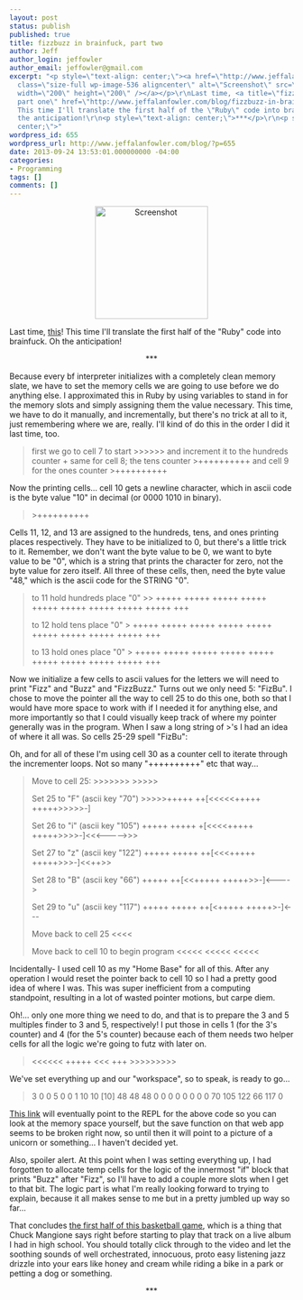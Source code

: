```yaml
---
layout: post
status: publish
published: true
title: fizzbuzz in brainfuck, part two
author: Jeff
author_login: jeffowler
author_email: jeffowler@gmail.com
excerpt: "<p style=\"text-align: center;\"><a href=\"http://www.jeffalanfowler.com/blog/wp-content/uploads/2013/09/Screenshot.png\"><img
  class=\"size-full wp-image-536 aligncenter\" alt=\"Screenshot\" src=\"http://www.jeffalanfowler.com/blog/wp-content/uploads/2013/09/Screenshot.png\"
  width=\"200\" height=\"200\" /></a></p>\r\nLast time, <a title=\"fizzbuzz in brainfuck,
  part one\" href=\"http://www.jeffalanfowler.com/blog/fizzbuzz-in-brainfuck-part-one/\">this</a>!
  This time I'll translate the first half of the \"Ruby\" code into brainfuck. Oh
  the anticipation!\r\n<p style=\"text-align: center;\">***</p>\r\n<p style=\"text-align:
  center;\">"
wordpress_id: 655
wordpress_url: http://www.jeffalanfowler.com/blog/?p=655
date: 2013-09-24 13:53:01.000000000 -04:00
categories:
- Programming
tags: []
comments: []
---
```

<p style="text-align: center;"><a href="http://www.jeffalanfowler.com/blog/wp-content/uploads/2013/09/Screenshot.png"><img class="size-full wp-image-536 aligncenter" alt="Screenshot" src="http://www.jeffalanfowler.com/blog/wp-content/uploads/2013/09/Screenshot.png" width="200" height="200" /></a></p>
Last time, <a title="fizzbuzz in brainfuck, part one" href="http://www.jeffalanfowler.com/blog/fizzbuzz-in-brainfuck-part-one/">this</a>! This time I'll translate the first half of the "Ruby" code into brainfuck. Oh the anticipation!
<p style="text-align: center;">***</p>
<p style="text-align: center;"><a id="more"></a><a id="more-655"></a></p>
Because every bf interpreter initializes with a completely clean memory slate, we have to set the memory cells we are going to use before we do anything else. I approximated this in Ruby by using variables to stand in for the memory slots and simply assigning them the value necessary. This time, we have to do it manually, and incrementally, but there's no trick at all to it, just remembering where we are, really. I'll kind of do this in the order I did it last time, too.
<blockquote>first we go to cell 7 to start
&gt;&gt;&gt;&gt;&gt;&gt;
and increment it to the hundreds counter
+
same for cell 8; the tens counter
&gt;++++++++++
and cell 9 for the ones counter
&gt;++++++++++</blockquote>
Now the printing cells... cell 10 gets a newline character, which in ascii code is the byte value "10" in decimal (or 0000 1010 in binary).
<blockquote>&gt;++++++++++</blockquote>
Cells 11, 12, and 13 are assigned to the hundreds, tens, and ones printing places respectively. They have to be initialized to 0, but there's a little trick to it. Remember, we don't want the byte value to be 0, we want to byte value to be "0", which is a string that prints the character for zero, not the byte value for zero itself. All three of these cells, then, need the byte value "48," which is the ascii code for the STRING "0".
<blockquote>to 11 hold hundreds place "0"
&gt;&gt;
+++++ +++++ +++++ +++++
+++++ +++++ +++++ +++++
+++++ +++

to 12 hold tens place "0"
&gt;
+++++ +++++ +++++ +++++
+++++ +++++ +++++ +++++
+++++ +++

to 13 hold ones place "0"
&gt;
+++++ +++++ +++++ +++++
+++++ +++++ +++++ +++++
+++++ +++</blockquote>
Now we initialize a few cells to ascii values for the letters we will need to print "Fizz" and "Buzz" and "FizzBuzz." Turns out we only need 5: "FizBu". I chose to move the pointer all the way to cell 25 to do this one, both so that I would have more space to work with if I needed it for anything else, and more importantly so that I could visually keep track of where my pointer generally was in the program. When I saw a long string of &gt;'s I had an idea of where it all was. So cells 25-29 spell "FizBu":

Oh, and for all of these I'm using cell 30 as a counter cell to iterate through the incrementer loops. Not so many "++++++++++" etc that way...
<blockquote>Move to cell 25:
&gt;&gt;&gt;&gt;&gt;&gt;&gt; &gt;&gt;&gt;&gt;&gt;

Set 25 to "F" (ascii key "70")
&gt;&gt;&gt;&gt;&gt;+++++ ++[&lt;&lt;&lt;&lt;&lt;+++++ +++++&gt;&gt;&gt;&gt;&gt;-]

Set 26 to "i" (ascii key "105")
+++++ +++++ +[&lt;&lt;&lt;&lt;+++++ +++++&gt;&gt;&gt;&gt;-]&lt;&lt;&lt;-----&gt;&gt;&gt;

Set 27 to "z" (ascii key "122")
+++++ +++++ ++[&lt;&lt;&lt;+++++ +++++&gt;&gt;&gt;-]&lt;&lt;++&gt;&gt;

Set 28 to "B" (ascii key "66")
+++++ ++[&lt;&lt;+++++ +++++&gt;&gt;-]&lt;----&gt;

Set 29 to "u" (ascii key "117")
+++++ +++++ ++[&lt;+++++ +++++&gt;-]&lt;---

Move back to cell 25
&lt;&lt;&lt;&lt;

Move back to cell 10 to begin program
&lt;&lt;&lt;&lt;&lt; &lt;&lt;&lt;&lt;&lt; &lt;&lt;&lt;&lt;&lt;</blockquote>
Incidentally- I used cell 10 as my "Home Base" for all of this. After any operation I would reset the pointer back to cell 10 so I had a pretty good idea of where I was. This was super inefficient from a computing standpoint, resulting in a lot of wasted pointer motions, but carpe diem.

Oh!... only one more thing we need to do, and that is to prepare the 3 and 5 multiples finder to 3 and 5, respectively! I put those in cells 1 (for the 3's counter) and 4 (for the 5's counter) because each of them needs two helper cells for all the logic we're going to futz with later on.
<blockquote>&lt;&lt;&lt;&lt;&lt;&lt;
+++++
&lt;&lt;&lt;
+++
&gt;&gt;&gt;&gt;&gt;&gt;&gt;&gt;&gt;</blockquote>
We've set everything up and our "workspace", so to speak, is ready to go...
<blockquote>3 0 0 5 0 0 1 10 10 [10] 48 48 48 0 0 0 0 0 0 0 0 70 105 122 66 117 0</blockquote>
<a href="http://youtu.be/Q5im0Ssyyus" target="_blank">This link</a> will eventually point to the REPL for the above code so you can look at the memory space yourself, but the save function on that web app seems to be broken right now, so until then it will point to a picture of a unicorn or something... I haven't decided yet.

Also, spoiler alert. At this point when I was setting everything up, I had forgotten to allocate temp cells for the logic of the innermost "if" block that prints "Buzz" after "Fizz", so I'll have to add a couple more slots when I get to that bit. The logic part is what I'm really looking forward to trying to explain, because it all makes sense to me but in a pretty jumbled up way so far...

That concludes <a href="http://www.youtube.com/watch?v=QIL-nwJfGgg" target="_blank">the first half of this basketball game</a>, which is a thing that Chuck Mangione says right before starting to play that track on a live album I had in high school. You should totally click through to the video and let the soothing sounds of well orchestrated, innocuous, proto easy listening jazz drizzle into your ears like honey and cream while riding a bike in a park or petting a dog or something.
<p style="text-align: center;">***</p>
